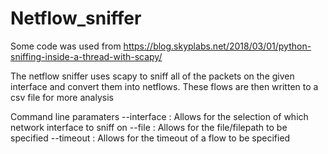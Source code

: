 # Netflow_sniffer

Some code was used from  https://blog.skyplabs.net/2018/03/01/python-sniffing-inside-a-thread-with-scapy/

The netflow sniffer uses scapy to sniff all of the packets on the given interface and convert them into netflows.
These flows are then written to a csv file for more analysis

Command line paramaters
--interface : Allows for the selection of which network interface to sniff on 
--file : Allows for the file/filepath to be specified
--timeout : Allows for the timeout of a flow to be specified

